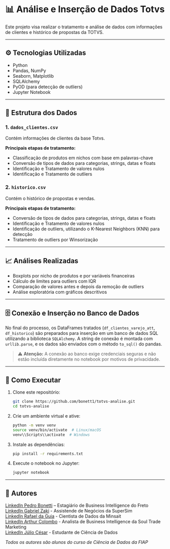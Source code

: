 # 📊 Análise e Inserção de Dados Totvs

Este projeto visa realizar o tratamento e análise de dados com informações de clientes e histórico de propostas da TOTVS.

---

## ⚙️ Tecnologias Utilizadas

- Python
- Pandas, NumPy
- Seaborn, Matplotlib
- SQLAlchemy
- PyOD (para detecção de outliers)
- Jupyter Notebook

---

## 📁 Estrutura dos Dados

### 1. `dados_clientes.csv`

Contém informações de clientes da base Totvs.

**Principais etapas de tratamento:**

- Classificação de produtos em nichos com base em palavras-chave
- Conversão de tipos de dados para categorias, strings, datas e floats
- Identificação e Tratamento de valores nulos
- Identificação e Tratamento de outliers

### 2. `historico.csv`

Contém o histórico de propostas e vendas.

**Principais etapas de tratamento:**

- Conversão de tipos de dados para categorias, strings, datas e floats
- Identificação e Tratamento de valores nulos
- Identificação de outliers, utilizando o K-Nearest Neighbors (KNN) para detecção
- Tratamento de outliers por Winsorização

---

## 📈 Análises Realizadas

- Boxplots por nicho de produtos e por variáveis financeiras
- Cálculo de limites para outliers com IQR
- Comparação de valores antes e depois da remoção de outliers
- Análise exploratória com gráficos descritivos

---

## 🗄️ Conexão e Inserção no Banco de Dados

No final do processo, os DataFrames tratados (`df_clientes_varejo_att`, `df_historico`) são preparados para inserção em um banco de dados SQL utilizando a biblioteca `SQLAlchemy`. A string de conexão é montada com `urllib.parse`, e os dados são enviados com o método `to_sql()` do pandas.

> ⚠️ **Atenção:** A conexão ao banco exige credenciais seguras e não estão incluída diretamente no notebook por motivos de privacidade.

---

## 🚀 Como Executar

1. Clone este repositório:
   ```bash
   git clone https://github.com/bonett1/totvs-analise.git
   cd totvs-analise
   ```

2. Crie um ambiente virtual e ative:
   ```bash
   python -m venv venv
   source venv/bin/activate  # Linux/macOS
   venv\\Scripts\\activate  # Windows
   ```

3. Instale as dependências:
   ```bash
   pip install -r requirements.txt
   ```

4. Execute o notebook no Jupyter:
   ```bash
   jupyter notebook
   ```

---

## 📌 Autores

[LinkedIn Pedro Bonetti](https://www.linkedin.com/in/pedro-bonetti/) – Estagiário de Business Intelligence do Freto<br>
[LinkedIn Gabriel Zaki](https://www.linkedin.com/in/gabrielzaki/) - Assistende de Negócios da SuperSim<br>
[LinkedIn Rafael da Guia](https://www.linkedin.com/in/rafadaguia/) - Cientista de Dados da Minsait<br>
[LinkedIn Arthur Colombo](https://www.linkedin.com/in/arthurcolombomello/) - Analista de Business Intelligence da Soul Trade Marketing<br>
[LinkedIn Júlio César](https://www.linkedin.com/in/julio-cesar-data/) - Estudante de Ciência de Dados

*Todos os autores são alunos do curso de Ciência de Dados da FIAP*